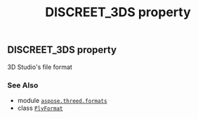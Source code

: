 ﻿---
title: DISCREET_3DS property
second_title: Aspose.3D for Python via .NET API References
description: 
type: docs
weight: 140
url: /aspose.threed.formats/plyformat/discreet_3ds/
is_root: false
---

## DISCREET_3DS property


3D Studio's file format

### See Also
* module [`aspose.threed.formats`](../../)
* class [`PlyFormat`](/3d/python-net/aspose.threed.formats/plyformat)
